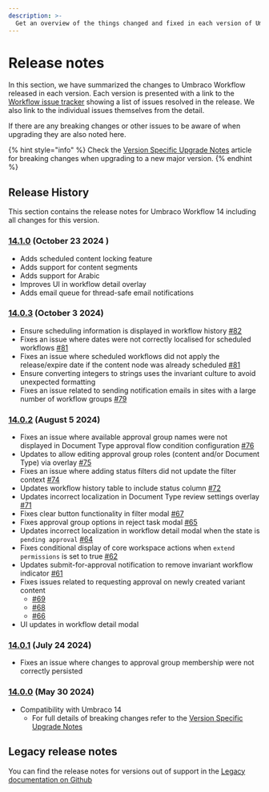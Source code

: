 ```yaml
---
description: >-
  Get an overview of the things changed and fixed in each version of Umbraco Workflow.
---
```


# Release notes

In this section, we have summarized the changes to Umbraco Workflow released in each version. Each version is presented with a link to the [Workflow issue tracker](https://github.com/umbraco/Umbraco.Workflow.Issues/issues) showing a list of issues resolved in the release. We also link to the individual issues themselves from the detail.

If there are any breaking changes or other issues to be aware of when upgrading they are also noted here.

{% hint style="info" %}
Check the [Version Specific Upgrade Notes](upgrading/version-specific.md) article for breaking changes when upgrading to a new major version.
{% endhint %}

## Release History

This section contains the release notes for Umbraco Workflow 14 including all changes for this version.

### [14.1.0](https://github.com/umbraco/Umbraco.Workflow.Issues/issues?q=is%3Aissue+is%3Aclosed+label%3Arelease%2F14.1.0) (October 23 2024 )
* Adds scheduled content locking feature
* Adds support for content segments 
* Adds support for Arabic
* Improves UI in workflow detail overlay
* Adds email queue for thread-safe email notifications

### [14.0.3](https://github.com/umbraco/Umbraco.Workflow.Issues/issues?q=is%3Aissue+is%3Aclosed+label%3Arelease%2F14.0.3) (October 3 2024)
* Ensure scheduling information is displayed in workflow history [#82](https://github.com/umbraco/Umbraco.Workflow.Issues/issues/82)
* Fixes an issue where dates were not correctly localised for scheduled workflows [#81](https://github.com/umbraco/Umbraco.Workflow.Issues/issues/81)
* Fixes an issue where scheduled workflows did not apply the release/expire date if the content node was already scheduled [#81](https://github.com/umbraco/Umbraco.Workflow.Issues/issues/80)
* Ensure converting integers to strings uses the invariant culture to avoid unexpected formatting
* Fixes an issue related to sending notification emails in sites with a large number of workflow groups [#79](https://github.com/umbraco/Umbraco.Workflow.Issues/issues/79)

### [14.0.2](https://github.com/umbraco/Umbraco.Workflow.Issues/issues?q=is%3Aissue+is%3Aclosed+label%3Arelease%2F14.0.2) (August 5 2024)

* Fixes an issue where available approval group names were not displayed in Document Type approval flow condition configuration [#76](https://github.com/umbraco/Umbraco.Workflow.Issues/issues/76)
* Updates to allow editing approval group roles (content and/or Document Type) via overlay [#75](https://github.com/umbraco/Umbraco.Workflow.Issues/issues/75)
* Fixes an issue where adding status filters did not update the filter context [#74](https://github.com/umbraco/Umbraco.Workflow.Issues/issues/74)
* Updates workflow history table to include status column [#72](https://github.com/umbraco/Umbraco.Workflow.Issues/issues/72)
* Updates incorrect localization in Document Type review settings overlay [#71](https://github.com/umbraco/Umbraco.Workflow.Issues/issues/71)
* Fixes clear button functionality in filter modal [#67](https://github.com/umbraco/Umbraco.Workflow.Issues/issues/67)
* Fixes approval group options in reject task modal [#65](https://github.com/umbraco/Umbraco.Workflow.Issues/issues/65)
* Updates incorrect localization in workflow detail modal when the state is `pending approval` [#64](https://github.com/umbraco/Umbraco.Workflow.Issues/issues/64)
* Fixes conditional display of core workspace actions when `extend permissions` is set to true [#62](https://github.com/umbraco/Umbraco.Workflow.Issues/issues/62)
* Updates submit-for-approval notification to remove invariant workflow indicator [#61](https://github.com/umbraco/Umbraco.Workflow.Issues/issues/61)
* Fixes issues related to requesting approval on newly created variant content
  * [#69](https://github.com/umbraco/Umbraco.Workflow.Issues/issues/69)
  * [#68](https://github.com/umbraco/Umbraco.Workflow.Issues/issues/68)
  * [#66](https://github.com/umbraco/Umbraco.Workflow.Issues/issues/66)
* UI updates in workflow detail modal

### [14.0.1](https://github.com/umbraco/Umbraco.Workflow.Issues/issues?q=is%3Aissue+is%3Aclosed+label%3Arelease%2F14.0.1) (July 24 2024)

* Fixes an issue where changes to approval group membership were not correctly persisted

### [14.0.0](https://github.com/umbraco/Umbraco.Workflow.Issues/issues?q=is%3Aissue+is%3Aclosed+label%3Arelease%2F14.0.0) (May 30 2024)

* Compatibility with Umbraco 14
  * For full details of breaking changes refer to the [Version Specific Upgrade Notes](upgrading/version-specific.md)

## Legacy release notes

You can find the release notes for versions out of support in the [Legacy documentation on Github](https://github.com/umbraco/UmbracoDocs/blob/umbraco-eol-versions/11/umbraco-workflow/release-notes.md)

